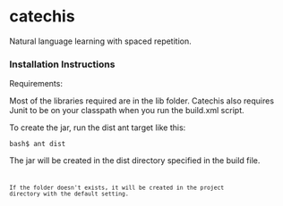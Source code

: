 catechis
========

Natural language learning with spaced repetition.

### Installation Instructions ###

Requirements:

Most of the libraries required are in the lib folder.
Catechis also requires Junit to be on your classpath when you run the build.xml script.

To create the jar, run the dist ant target like this:

<code>bash$ ant dist</code>

The jar will be created in the dist directory specified in the build file.

<code><property name="dist.dir" location="dist"/><code>

If the folder doesn't exists, it will be created in the project directory with the default setting.
